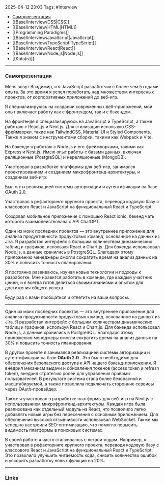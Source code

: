 2025-04-12 23:03
Tags: #Interview

- [Самопрезентация](#Самопрезентация)
- [[Base/Interview/CSS|CSS]]
- [[Base/Interview/HTML|HTML]]
- [[Programming Paradigms]]
- [[Base/Interview/JavaScript|JavaScript]]
- [[Base/Interview/TypeScript|TypeScript]]
- [[Base/Interview/React|React]]
- [[Base/Interview/Node.js|Node.js]]
- [[Kata(ы)]]

---

### Самопрезентация

Меня зовут Владимир, и я JavaScript разработчик с более чем 5 годами опыта.
За это время я успел поработать над множеством интересных проектов, от корпоративных приложений до веб-игр.

Я специализируюсь на создании современных веб-приложений, мой опыт включает работу как с фронтендом, так и с бэкендом.

На фронтенде я специализируюсь на JavaScript и TypeScript, а также работаю с React.js и Next.js.
Для стилизации использую CSS-фреймворки, такие как TailwindCSS, Material UI и Styled Components.
Также я знаком с инструментами сборки, такими как Webpack и Vite.

На бэкенде я работаю с Node.js и его фреймворками, такими как Express и Nest.js. Имею опыт работы с базами данных, включая реляционные (PostgreSQL) и нереляционные (MongoDB).

Участвовал в разработке платформы для веб-игр, занимался проектированием и созданием микрофронтенд-архитектуры, и созданием веб-игр.

Был опты реализацией системы авторизации и аутентификации на базе OAuth 2.0.

Участвовал в рефакторинге крупного проекта, переводя кодовую базу с классового React и JavaScript на функциональный React и TypeScript.

Создовал мобильное приложение с помошью React ionic, бекенд чать которого взаимодействовала с API ChatGPT.

Один из моих последних проектов — это внутреннее приложение для анализа продуктивности продуктовых команд, основанное на данных из Jira. Я разработал интерфейс с большим количеством динамических таблиц и графиков, используя React и Chart.js. Для бэкенда использовал Node.js, а данные хранились в PostgreSQL. Благодаря этому приложению менеджеры смогли сократить время на анализ данных на 30% и повысить точность планирования.

Я постоянно развиваюсь, изучая новые технологии и подходы к разработке. Мне нравится работать в команде, где каждый участник ценен, и я всегда готов делиться своими знаниями и опытом для достижения общего успеха.

Буду рад с вами пообщаться и ответить на ваши вопросы.

---

Один из моих последних проектов — это внутреннее приложение для анализа продуктивности продуктовых команд, основанное на данных из Jira. Я разработал интерфейс с большим количеством динамических таблиц и графиков, используя React и Chart.js. Для бэкенда использовал Node.js, а данные хранились в PostgreSQL. Благодаря этому приложению менеджеры смогли сократить время на анализ данных на 30% и повысить точность планирования.

В другом проекте я занимался реализацией системы авторизации и аутентификации на базе **OAuth 2.0** . Это было необходимо для обеспечения безопасного доступа к API нашего бэкенд-приложения. Я внедрил механизм выдачи и обновления токенов (access token и refresh token), внедрил стратегию ролей для управления правами пользователей. В результате система стала более безопасной и масштабируемой, а также позволила подключать сторонние сервисы через OAuth-провайдер.

Также я участвовал в разработке платформы для веб-игр на Next.js с использованием микрофронтенд-архитектуры. Каждая игра была реализована как отдельный модуль на React, что позволило легко добавлять новые игры без пересечения с основным приложением. Для обеспечения высокой отзывчивости использовал WebSocket. Также мы успешно настроили SEO-оптимизацию, что помогло повысить видимость платформы в поисковых системах.

В своей работе я часто сталкиваюсь с легаси-кодом. Например, я участвовал в рефакторинге крупного проекта, переводя кодовую базу с классового React и JavaScript на функциональный React и TypeScript. Это позволило улучшить читаемость кода, снизить количество ошибок и ускорить разработку новых функций на 20%.

---
### Links
